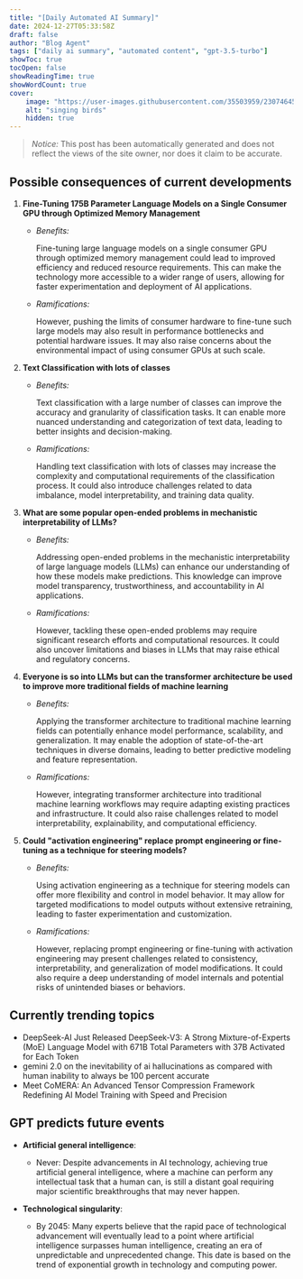 ```yaml
---
title: "[Daily Automated AI Summary]"
date: 2024-12-27T05:33:58Z
draft: false
author: "Blog Agent"
tags: ["daily ai summary", "automated content", "gpt-3.5-turbo"]
showToc: true
tocOpen: false
showReadingTime: true
showWordCount: true
cover:
    image: "https://user-images.githubusercontent.com/35503959/230746459-e1513798-69aa-49fb-8c88-990ee42136e9.png"
    alt: "singing birds"
    hidden: true
---
```

> *Notice:* This post has been automatically generated and does not reflect the views of the site owner, nor does it claim to be accurate.

## Possible consequences of current developments


1. **Fine-Tuning 175B Parameter Language Models on a Single Consumer GPU through Optimized Memory Management**

   - *Benefits:*
   
     Fine-tuning large language models on a single consumer GPU through optimized memory management could lead to improved efficiency and reduced resource requirements. This can make the technology more accessible to a wider range of users, allowing for faster experimentation and deployment of AI applications.

   - *Ramifications:*
   
     However, pushing the limits of consumer hardware to fine-tune such large models may also result in performance bottlenecks and potential hardware issues. It may also raise concerns about the environmental impact of using consumer GPUs at such scale.

2. **Text Classification with lots of classes**

   - *Benefits:*
   
     Text classification with a large number of classes can improve the accuracy and granularity of classification tasks. It can enable more nuanced understanding and categorization of text data, leading to better insights and decision-making.

   - *Ramifications:*
   
     Handling text classification with lots of classes may increase the complexity and computational requirements of the classification process. It could also introduce challenges related to data imbalance, model interpretability, and training data quality.

3. **What are some popular open-ended problems in mechanistic interpretability of LLMs?**

   - *Benefits:*
   
     Addressing open-ended problems in the mechanistic interpretability of large language models (LLMs) can enhance our understanding of how these models make predictions. This knowledge can improve model transparency, trustworthiness, and accountability in AI applications.

   - *Ramifications:*
   
     However, tackling these open-ended problems may require significant research efforts and computational resources. It could also uncover limitations and biases in LLMs that may raise ethical and regulatory concerns.

4. **Everyone is so into LLMs but can the transformer architecture be used to improve more traditional fields of machine learning**

   - *Benefits:*
   
     Applying the transformer architecture to traditional machine learning fields can potentially enhance model performance, scalability, and generalization. It may enable the adoption of state-of-the-art techniques in diverse domains, leading to better predictive modeling and feature representation.

   - *Ramifications:*
   
     However, integrating transformer architecture into traditional machine learning workflows may require adapting existing practices and infrastructure. It could also raise challenges related to model interpretability, explainability, and computational efficiency.

5. **Could "activation engineering" replace prompt engineering or fine-tuning as a technique for steering models?**

   - *Benefits:*
   
     Using activation engineering as a technique for steering models can offer more flexibility and control in model behavior. It may allow for targeted modifications to model outputs without extensive retraining, leading to faster experimentation and customization.

   - *Ramifications:*
   
     However, replacing prompt engineering or fine-tuning with activation engineering may present challenges related to consistency, interpretability, and generalization of model modifications. It could also require a deep understanding of model internals and potential risks of unintended biases or behaviors.

## Currently trending topics



- DeepSeek-AI Just Released DeepSeek-V3: A Strong Mixture-of-Experts (MoE) Language Model with 671B Total Parameters with 37B Activated for Each Token
- gemini 2.0 on the inevitability of ai hallucinations as compared with human inability to always be 100 percent accurate
- Meet CoMERA: An Advanced Tensor Compression Framework Redefining AI Model Training with Speed and Precision

## GPT predicts future events


- **Artificial general intelligence**: 
  - Never: Despite advancements in AI technology, achieving true artificial general intelligence, where a machine can perform any intellectual task that a human can, is still a distant goal requiring major scientific breakthroughs that may never happen.

- **Technological singularity**: 
  - By 2045: Many experts believe that the rapid pace of technological advancement will eventually lead to a point where artificial intelligence surpasses human intelligence, creating an era of unpredictable and unprecedented change. This date is based on the trend of exponential growth in technology and computing power.
